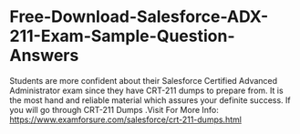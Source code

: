 # Free-Download-Salesforce-ADX-211-Exam-Sample-Question-Answers
Students are more confident about their Salesforce Certified Advanced Administrator exam since they have CRT-211 dumps to prepare from. It is the most hand and reliable material which assures your definite success. If you will go through CRT-211 Dumps  .Visit For More Info: https://www.examforsure.com/salesforce/crt-211-dumps.html
